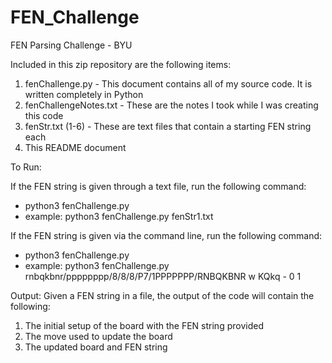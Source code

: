 # FEN_Challenge
FEN Parsing Challenge - BYU

Included in this zip repository are the following items:
1.	fenChallenge.py - This document contains all of my source code.  It is written completely in Python
2.	fenChallengeNotes.txt - These are the notes I took while I was creating this code
3.	fenStr.txt (1-6) - These are text files that contain a starting FEN string each
4.	This README document

To Run:

If the FEN string is given through a text file, run the following command:
- python3 fenChallenge.py <text file containing FEN string>
- example: python3 fenChallenge.py fenStr1.txt

If the FEN string is given via the command line, run the following command:
- python3 fenChallenge.py <Valid FEN string>
- example: python3 fenChallenge.py rnbqkbnr/pppppppp/8/8/8/P7/1PPPPPPP/RNBQKBNR w KQkq - 0 1

Output:
Given a FEN string in a file, the output of the code will contain the following:
1. The initial setup of the board with the FEN string provided
2. The move used to update the board
3. The updated board and FEN string

